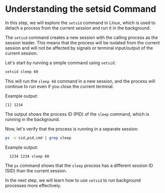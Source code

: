 # Understanding the setsid Command

In this step, we will explore the `setsid` command in Linux, which is used to detach a process from the current session and run it in the background.

The `setsid` command creates a new session with the calling process as the session leader. This means that the process will be isolated from the current session and will not be affected by signals or terminal input/output of the current session.

Let's start by running a simple command using `setsid`:

```bash
setsid sleep 60
```

This will run the `sleep 60` command in a new session, and the process will continue to run even if you close the current terminal.

Example output:

```
[1] 1234
```

The output shows the process ID (PID) of the `sleep` command, which is running in the background.

Now, let's verify that the process is running in a separate session:

```bash
ps -o sid,pid,cmd | grep sleep
```

Example output:

```
  1234 1234 sleep 60
```

The `ps` command shows that the `sleep` process has a different session ID (SID) than the current session.

In the next step, we will learn how to use `setsid` to run background processes more effectively.
